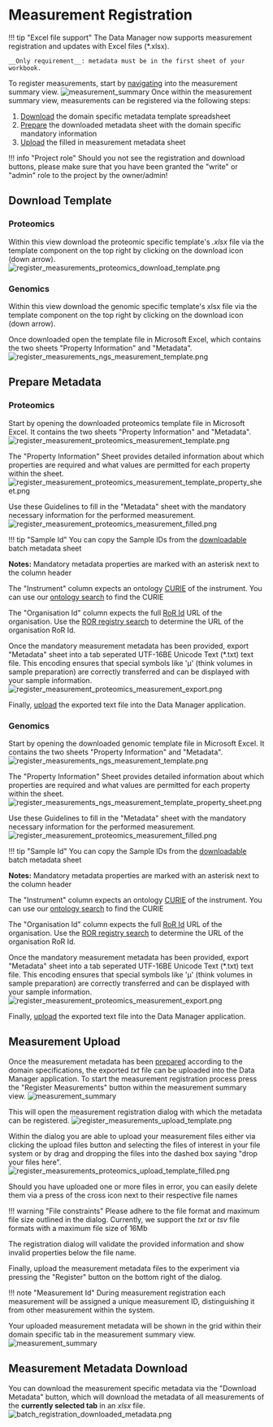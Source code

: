 # Measurement Registration

!!! tip "Excel file support"
    The Data Manager now supports measurement registration and updates with Excel files (*.xlsx).
    
    __Only requirement__: metadata must be in the first sheet of your workbook.

To register measurements, start by [navigating](measurement_introduction.md#measurement-navigation) into the measurement summary view.
![measurement_summary](images/measurement_summary_no_measurements.png)
Once within the measurement summary view, measurements can be registered via the following steps:

1. [Download](#download-template) the domain specific metadata template spreadsheet
2. [Prepare](#prepare-metadata) the downloaded metadata sheet with the domain specific mandatory information
3. [Upload](#measurement-upload) the filled in measurement metadata sheet

!!! info "Project role"
    Should you not see the registration and download buttons,
    please make sure that you have been granted the "write" or "admin" role to the project by the owner/admin!

## Download Template

### Proteomics

Within this view download the proteomic specific template's _.xlsx_ file via the template component on the top right by clicking
on the download icon (down arrow).
![register_measurements_proteomics_download_template.png](images/measurement_registration_proteomics_download_template.png)

### Genomics

Within this view download the genomic specific template's xlsx file via the template component on the top right by clicking
on the download icon (down arrow).

Once downloaded open the template file in Microsoft Excel, which contains the two sheets "Property Information" and "Metadata".
![register_measurements_ngs_measurement_template.png](images/measurement_registration_ngs_measurement_template.png)

## Prepare Metadata

### Proteomics

Start by opening the downloaded proteomics template file in Microsoft Excel. It contains the two sheets "Property Information" and "Metadata".
![register_measurement_proteomics_measurement_template.png](images/measurement_registration_proteomics_measurement_template.png)

The "Property Information" Sheet provides detailed information about which properties are required and what values are permitted for each property within the sheet.
![register_measurement_proteomics_measurement_template_property_sheet.png](images/measurement_registration_proteomics_measurement_template_property_sheet.png)

Use these Guidelines to fill in the "Metadata" sheet with the mandatory necessary information for the performed measurement.
![register_measurement_proteomics_measurement_filled.png](images/measurement_registration_proteomics_measurement_filled.png)

!!! tip "Sample Id"
    You can copy the Sample IDs from the [downloadable](../batch/sample-batch.md#download-sample-metadata) batch metadata sheet

**Notes:**
Mandatory metadata properties are marked with an asterisk next to the column header

The "Instrument" column expects an ontology [CURIE](https://link.springer.com/article/10.1007/s12599-022-00744-0) of the instrument.
You can use our [ontology search](../ontology_search/ontology_search_introduction.md#ontology-search) to find the CURIE

The "Organisation Id" column expects the full [RoR Id](https://ror.org/about/) URL of the organisation.
Use the [ROR registry search](https://ror.org/search) to determine the URL of the organisation RoR Id.

Once the mandatory measurement metadata has been provided, export "Metadata" sheet into a tab seperated UTF-16BE Unicode Text (*.txt) text file. This encoding ensures that special symbols like 'μ' (think volumes in sample preparation) are correctly transferred and can be displayed with your sample information.
![register_measurement_proteomics_measurement_export.png](images/measurement_registration_proteomics_measurement_export.png)

Finally, [upload](#measurement-upload) the exported text file into the Data Manager application.

### Genomics

Start by opening the downloaded genomic template file in Microsoft Excel. It contains the two sheets "Property Information" and "Metadata".
![register_measurements_ngs_measurement_template.png](images/measurement_registration_ngs_measurement_template.png)

The "Property Information" Sheet provides detailed information about which properties are required and what values are permitted for each property within the sheet.
![register_measurements_ngs_measurement_template_property_sheet.png](images/measurement_registration_ngs_measurement_template_property_sheet.png)

Use these Guidelines to fill in the "Metadata" sheet with the mandatory necessary information for the performed measurement.
![register_measurement_proteomics_measurement_filled.png](images/measurement_registration_proteomics_measurement_filled.png)

!!! tip "Sample Id"
    You can copy the Sample IDs from the [downloadable](../batch/sample-batch.md#download-sample-metadata) batch metadata sheet

**Notes:**
Mandatory metadata properties are marked with an asterisk next to the column header

The "Instrument" column expects an ontology [CURIE](https://link.springer.com/article/10.1007/s12599-022-00744-0) of the instrument.
You can use our [ontology search](../ontology_search/ontology_search_introduction.md#ontology-search) to find the CURIE

The "Organisation Id" column expects the full [RoR Id](https://ror.org/about/) URL of the organisation.
Use the [ROR registry search](https://ror.org/search) to determine the URL of the organisation RoR Id.

Once the mandatory measurement metadata has been provided, export "Metadata" sheet into a tab seperated UTF-16BE Unicode Text (*.txt) text file. This encoding ensures that special symbols like 'μ' (think volumes in sample preparation) are correctly transferred and can be displayed with your sample information.
![register_measurement_proteomics_measurement_export.png](images/measurement_registration_proteomics_measurement_export.png)

Finally, [upload](#measurement-upload) the exported text file into the Data Manager application. 

## Measurement Upload

Once the measurement metadata has been [prepared](#prepare-metadata) according to the domain specifications, 
the exported _txt_ file can be uploaded into the Data Manager application. 
To start the measurement registration process press the "Register Measurements" button within the measurement summary view. 
![measurement_summary](images/measurement_summary_no_measurements.png)

This will open the measurement registration dialog with which the metadata can be registered. 
![register_measurements_upload_template.png](images/measurement_registration_upload_template.png)

Within the dialog you are able to upload your measurement files either via clicking the upload files button and selecting the files of interest in your file system
or by drag and dropping the files into the dashed box saying "drop your files here".
![register_measurements_proteomics_upload_template_filled.png](images/measurement_registration_upload_template_filled.png)

Should you have uploaded one or more files in error, you can easily delete them via a press of the cross icon next to their respective file names

!!! warning "File constraints"
    Please adhere to the file format and maximum file size outlined in the dialog.
    Currently, we support the _txt_ or _tsv_ file formats with a maximum file size of 16Mb

The registration dialog will validate the provided information and show invalid properties below the file name. 

Finally, upload the measurement metadata files to the experiment via pressing the "Register" button on the bottom right of the dialog.

!!! note "Measurement Id"
    During measurement registration each measurement will be assigned a unique measurement ID,
    distinguishing it from other measurement within the system.

Your uploaded measurement metadata will be shown in the grid within their domain specific tab in the measurement summary view.
![measurement_summary](images/measurement_summary_with_measurements.png)

## Measurement Metadata Download

You can download the measurement specific metadata via the "Download Metadata" button, which will download the metadata of all measurements of the **currently selected tab** in an _xlsx_ file.
![batch_registration_downloaded_metadata.png](images/measurement_registration_downloaded_metadata.png)
